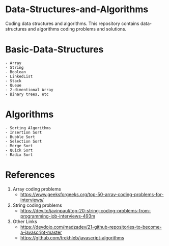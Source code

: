 # Data-Structures-and-Algorithms
Coding data structures and algorithms.
This repository contains data-structures and algorithms coding problems and solutions.

# Basic-Data-Structures
    - Array
    - String
    - Boolean
    - LinkedList
    - Stack
    - Queue
    - 2-dimentional Array
    - Binary trees, etc

# Algorithms
    - Sorting Algorithms
    - Insertion Sort
    - Bubble Sort
    - Selection Sort
    - Merge Sort
    - Quick Sort
    - Radix Sort

# References
1. Array coding problems 
    - https://www.geeksforgeeks.org/top-50-array-coding-problems-for-interviews/
2. String coding problems
    - https://dev.to/javinpaul/top-20-string-coding-problems-from-programming-job-interviews-493m
3. Other Links
   - https://devdojo.com/madzadev/21-github-repositories-to-become-a-javascript-master
   - https://github.com/trekhleb/javascript-algorithms